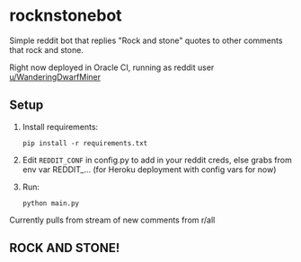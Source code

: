 # rocknstonebot
Simple reddit bot that replies "Rock and stone" quotes to other comments that rock and stone.

Right now deployed in Oracle CI, running as reddit user [u/WanderingDwarfMiner](https://new.reddit.com/user/WanderingDwarfMiner/)

## Setup
1. Install requirements:

    `pip install -r requirements.txt`

2. Edit `REDDIT_CONF` in config.py to add in your reddit creds, else grabs from env var REDDIT_... (for Heroku deployment with config vars for now)

3. Run:

    `python main.py`

Currently pulls from stream of new comments from r/all

## **ROCK AND STONE!**
